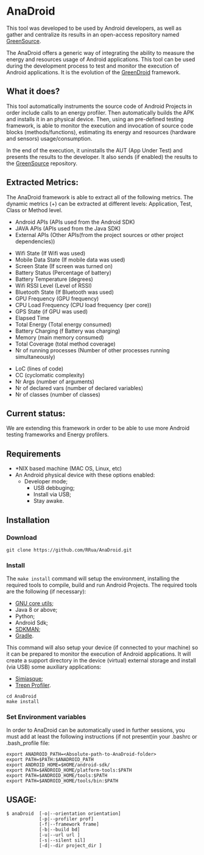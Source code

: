 # AnaDroid

This tool was developed to be used by Android developers, as well as gather and centralize its results in an open-access repository named [GreenSource](http://greenlab.di.uminho.pt/greensource/). 

The AnaDroid offers a generic way of integrating the ability to measure the energy  and resources usage of Android applications. This tool can be used during the development process to test and monitor the execution of Android applications. It is the evolution of the [GreenDroid](https://github.com/greensoftwarelab/GreenDroid) framework. 

## What it does?
This tool automatically instruments the source code of Android Projects in order include calls to an energy profiler. Then automatically builds the APK and installs it in an physical device. Then, using an pre-defined testing framework, is able to monitor the execution and invocation of source code blocks (methods/functions), estimating its energy and resources (hardware and sensors) usage/consumption.

In the end of the execution,  it uninstalls the AUT (App Under Test) and presents the results to the developer. It also sends (if enabled) the results to the [GreenSource](http://greenlab.di.uminho.pt/greensource/) repository. 


## Extracted Metrics:
The AnaDroid framework is able to extract all of the following metrics. The dynamic metrics (+) can be extracted at different levels: Application, Test, Class or Method level.
- Android APIs (APIs used from the Android SDK)
- JAVA APIs (APIs used from the Java SDK)
- External APIs (Other APIs(from the project sources or other project dependencies))
+ Wifi State (If  Wifi was used)
+ Mobile Data State (If mobile data was used)
+ Screen State (If screen was turned on)
+ Battery Status (Percentage of battery)
+ Battery Temperature (degrees)
+ Wifi RSSI Level (Level of RSSI)
+ Bluetooth State (If Bluetooth was used)
+ GPU Frequency (GPU frequency)
+ CPU Load Frequency (CPU load frequency (per core))
+ GPS State (if GPU was used)
+ Elapsed Time 
+ Total Energy (Total energy consumed)
+ Battery Charging (f Battery was charging)
+ Memory (main memory consumed)
+ Total Coverage (total method coverage)
+ Nr of running processes (Number of other processes running simultaneously)
- LoC (lines of code)
- CC (cyclomatic complexity)
- Nr Args (number of arguments)
- Nr of declared vars (number of declared variables)
- Nr of classes (number of classes)



## Current status:
We are extending this framework in order to be able to use more Android testing frameworks and Energy profilers. 


## Requirements

- *NIX based machine (MAC OS, Linux, etc)
- An Android physical device with these options enabled:
    - Developer mode;
        - USB debbuging;
        - Install via USB;
        - Stay awake.



## Installation

### Download
```
git clone https://github.com/RRua/AnaDroid.git
```
### Install
The ```make install``` command will setup the environment, installing the required tools to compile, build and run Android Projects.
The required tools are the following (if necessary):
- [GNU core utils](https://www.gnu.org/software/coreutils/);
- Java 8 or above;
- Python;
- Android Sdk;
- [SDKMAN](https://sdkman.io/);
- [Gradle](https://gradle.org/).

This command will also setup your device (if connected to your machine) so it can be prepared to monitor the execution of Android applications. It will create a support directory in the device (virtual) external storage and install (via USB) some auxiliary applications:
- [Simiasque](https://github.com/Orange-OpenSource/simiasque);
- [Trepn Profiler](https://play.google.com/store/apps/details?id=com.quicinc.trepn).

```
cd AnaDroid
make install
```
### Set Environment variables

In order to AnaDroid can be automatically used in further sessions, you must add at least the following instructions (if not present)in your .bashrc or .bash_profile file:
```
export ANADROID_PATH=<Absolute-path-to-AnaDroid-folder>
export PATH=$PATH:$ANADROID_PATH
export ANDROID_HOME=$HOME/android-sdk/ 
export PATH=$ANDROID_HOME/platform-tools:$PATH
export PATH=$ANDROID_HOME/tools:$PATH
export PATH=$ANDROID_HOME/tools/bin:$PATH
```

## USAGE:

```
$ anaDroid  [-o|--orientation orientation] 
            [-p|--profiler prof] 
            [-f|--framework frame] 
            [-b|--build bd] 
            [-u|--url url ] 
            [-s|--silent sil] 
            [-d|--dir project_dir ]
```
